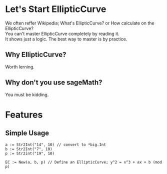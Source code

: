 # Let's Start EllipticCurve  
We often reffer Wikipedia; What's EllipticCurve? or How calculate on the EllipticCurve?  
You can't master EllipticCurve completely by reading it.  
It shows just a logic. The best way to master is by practice.  

## Why EllipticCurve?  
Worth lerning.  


## Why don't you use sageMath?  
You must be kidding.


# Features  

## Simple Usage  

```
a := Str2Int("14", 10) // convert to *big.Int
b := Str2Int("7", 10)
p := Str2int("19", 10)

EC := New(a, b, p) // Define an EllipticCurve; y^2 = x^3 + ax + b (mod p)
```

